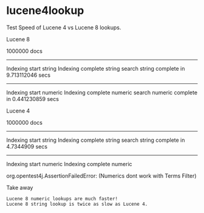 # lucene4lookup

Test Speed of Lucene 4 vs Lucene 8 lookups. 

Lucene 8

1000000 docs
***********
Indexing start string
Indexing complete string
search string complete in 9.713112046 secs
***********
Indexing start numeric
Indexing complete numeric
search numeric complete in 0.441230859 secs

Lucene 4

1000000 docs
***********
Indexing start string
Indexing complete string
search string complete in 4.7344909 secs
***********
Indexing start numeric
Indexing complete numeric

org.opentest4j.AssertionFailedError:
(Numerics dont work with Terms Filter)

Take away

    Lucene 8 numeric lookups are much faster!
    Lucene 8 string lookup is twice as slow as Lucene 4.
